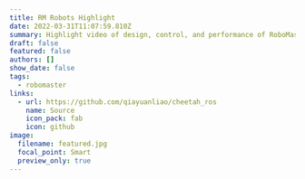```yaml
---
title: RM Robots Highlight
date: 2022-03-31T11:07:59.810Z
summary: Highlight video of design, control, and performance of RoboMaster robots
draft: false
featured: false
authors: []
show_date: false
tags:
  - robomaster
links:
  - url: https://github.com/qiayuanliao/cheetah_ros
    name: Source
    icon_pack: fab
    icon: github
image:
  filename: featured.jpg
  focal_point: Smart
  preview_only: true
---
```

